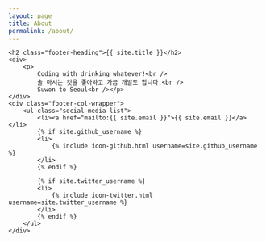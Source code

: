 ```yaml
---
layout: page
title: About
permalink: /about/
---
```


<div class="wrapper">

	<h2 class="footer-heading">{{ site.title }}</h2>
	<div>
		<p>
			Coding with drinking whatever!<br />
			술 마시는 것을 좋아하고 가끔 개발도 합니다.<br />
			Suwon to Seoul<br /></p>
	</div>
	<div class="footer-col-wrapper">
		<ul class="social-media-list">
			<li><a href="mailto:{{ site.email }}">{{ site.email }}</a></li>
			{% if site.github_username %}
			<li>
				{% include icon-github.html username=site.github_username %}
			</li>
			{% endif %}

			{% if site.twitter_username %}
			<li>
				{% include icon-twitter.html username=site.twitter_username %}
			</li>
			{% endif %}
		</ul>
	</div>
</div>